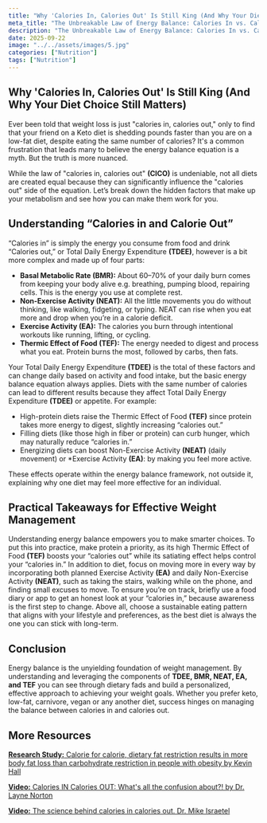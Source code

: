 ```yaml
---
title: "Why 'Calories In, Calories Out' Is Still King (And Why Your Diet Choice Still Matters)"
meta_title: "The Unbreakable Law of Energy Balance: Calories In vs. Calories Out"
description: "The Unbreakable Law of Energy Balance: Calories In vs. Calories Out"
date: 2025-09-22
image: "../../assets/images/5.jpg"
categories: ["Nutrition"]
tags: ["Nutrition"]
---
```



##  **Why 'Calories In, Calories Out' Is Still King (And Why Your Diet Choice Still Matters)**

Ever been told that weight loss is just "calories in, calories out," only to find that your friend on a Keto diet is shedding pounds faster than you are on a low-fat diet, despite eating the same number of calories? It's a common frustration that leads many to believe the energy balance equation is a myth. But the truth is more nuanced.

While the law of "calories in, calories out" **(CICO)** is undeniable, not all diets are created equal because they can significantly influence the "calories out" side of the equation. Let’s break down the hidden factors that make up your metabolism and see how you can make them work for you.

## **Understanding “Calories in and Calorie Out”**

“Calories in” is simply the energy you consume from food and drink  “Calories out,” or Total Daily Energy Expenditure **(TDEE)**, however is a bit more complex and made up of four parts:

- **Basal Metabolic Rate (BMR):** About 60–70% of your daily burn comes from keeping your body alive e.g. breathing, pumping blood, repairing cells. This is the energy you use at complete rest.  
- **Non-Exercise Activity (NEAT):** All the little movements you do without thinking, like walking, fidgeting, or typing. NEAT can rise when you eat more and drop when you’re in a calorie deficit.  
- **Exercise Activity (EA):** The calories you burn through intentional workouts like running, lifting, or cycling.  
- **Thermic Effect of Food (TEF):** The energy needed to digest and process what you eat. Protein burns the most, followed by carbs, then fats.  

Your Total Daily Energy Expenditure **(TDEE)** is the total of these factors and can change daily based on activity and food intake, but the basic energy balance equation always applies. Diets with the same number of calories can lead to different results because they affect Total Daily Energy Expenditure **(TDEE)** or appetite. For example:

- High-protein diets raise the Thermic Effect of Food **(TEF)** since protein takes more energy to digest, slightly increasing “calories out.”  
- Filling diets (like those high in fiber or protein) can curb hunger, which may naturally reduce “calories in.”  
- Energizing diets can boost Non-Exercise Activity **(NEAT)** (daily movement) or *Exercise Activity **(EA)**: by making you feel more active.

These effects operate within the energy balance framework, not outside it, explaining why one diet may feel more effective for an individual.

## **Practical Takeaways for Effective Weight Management**

Understanding energy balance empowers you to make smarter choices. To put this into practice, make protein a priority, as its high Thermic Effect of Food **(TEF)** boosts your “calories out” while its satiating effect helps control your “calories in.” In addition to diet, focus on moving more in every way by incorporating both planned Exercise Activity **(EA)** and daily Non-Exercise Activity **(NEAT)**, such as taking the stairs, walking while on the phone, and finding small excuses to move. To ensure you’re on track, briefly use a food diary or app to get an honest look at your “calories in,” because awareness is the first step to change. Above all, choose a sustainable eating pattern that aligns with your lifestyle and preferences, as the best diet is always the one you can stick with long-term.

## **Conclusion**

Energy balance is the unyielding foundation of weight management. By understanding and leveraging the components of **TDEE, BMR, NEAT, EA, and TEF** you can see through dietary fads and build a personalized, effective approach to achieving your weight goals. Whether you prefer keto, low-fat, carnivore, vegan or any another diet, success hinges on managing the balance between calories in and calories out.

## **More Resources**

[**Research Study:** Calorie for calorie, dietary fat restriction results in more body fat loss than carbohydrate restriction in people with obesity by Kevin Hall](https://www.cell.com/cell-metabolism/fulltext/S1550-4131(15)00350-2)

[**Video:** Calories IN Calories OUT: What's all the confusion about?! by Dr. Layne Norton](https://www.youtube.com/watch?v=GWm9_S_3Tlo)

[**Video:** The science behind calories in calories out. Dr. Mike Israetel](https://www.youtube.com/watch?v=ZkxWbvPJK1M)